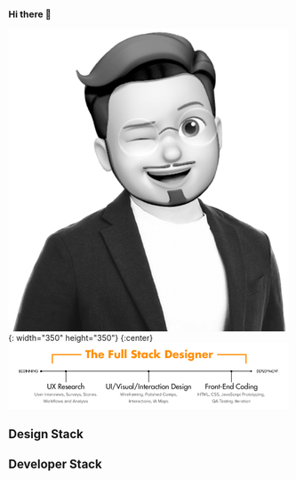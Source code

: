 ### Hi there 👋
![This is an image](resume_portrait.png) {: width="350" height="350"} {:center}
![This is an image](fullstack.png)

## Design Stack

## Developer Stack



<!--
**100Developer/100Developer** is a ✨ _special_ ✨ repository because its `README.md` (this file) appears on your GitHub profile.

Here are some ideas to get you started:

- 🔭 I’m currently working on ...
- 🌱 I’m currently learning ...
- 👯 I’m looking to collaborate on ...
- 🤔 I’m looking for help with ...
- 💬 Ask me about ...
- 📫 How to reach me: ...
- 😄 Pronouns: ...
- ⚡ Fun fact: ...
-->
